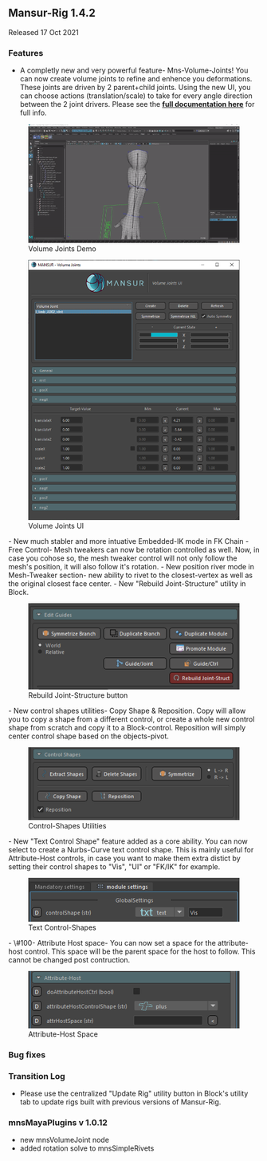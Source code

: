 ## Mansur-Rig 1.4.2
Released 17 Oct 2021

### Features
- A completly new and very powerful feature- Mns-Volume-Joints! You can now create volume joints to refine and enhence you deformations. These joints are driven by 2 parent+child joints. Using the new UI, you can choose actions (translation/scale) to take for every angle direction between the 2 joint drivers. Please see the <a href = "../../userGuides/Volume-Joints/"><b><u> full documentation here</u></b></a> for full info.
<figure>
  <img src="../../images/releaseNotes/142_vJnts.gif"/>
  <figcaption>Volume Joints Demo</figcaption>
</figure>
<figure>
  <img src="../../images/releaseNotes/142_vjUI.png"/>
  <figcaption>Volume Joints UI</figcaption>
</figure>
- New much stabler and more intuative Embedded-IK mode in FK Chain
- Free Control- Mesh tweakers can now be rotation controlled as well. Now, in case you cohose so, the mesh tweaker control will not only follow the mesh's position, it will also follow it's rotation.
- New position river mode in Mesh-Tweaker section- new ability to rivet to the closest-vertex as well as the original closest face center.
- New "Rebuild Joint-Structure" utility in Block.
<figure>
  <img src="../../images/releaseNotes/142_rebuildJntStruct.png"/>
  <figcaption>Rebuild Joint-Structure button</figcaption>
</figure>
- New control shapes utilities- Copy Shape & Reposition. Copy will allow you to copy a shape from a different control, or create a whole new control shape from scratch and copy it to a Block-control. Reposition will simply center control shape based on the objects-pivot.
<figure>
  <img src="../../images/releaseNotes/142_csUtils.png"/>
  <figcaption>Control-Shapes Utilities</figcaption>
</figure>
- New "Text Control Shape" feature added as a core ability. You can now select to create a Nurbs-Curve text control shape. This is mainly useful for Attribute-Host controls, in case you want to make them extra distict by setting their control shapes to "Vis", "UI" or "FK/IK" for example.
<figure>
  <img src="../../images/releaseNotes/142_txtCS.png"/>
  <figcaption>Text Control-Shapes</figcaption>
</figure>
- \#100- Attribute Host space- You can now set a space for the attribute-host control. This space will be the parent space for the host to follow. This cannot be changed post contruction.
<figure>
  <img src="../../images/releaseNotes/142_attrHostSpace.png"/>
  <figcaption>Attribute-Host Space</figcaption>
</figure>

### Bug fixes

### Transition Log
- Please use the centralized "Update Rig" utility button in Block's utility tab to update rigs built with previous versions of Mansur-Rig. 

### mnsMayaPlugins v 1.0.12
- new mnsVolumeJoint node
- added rotation solve to mnsSimpleRivets
